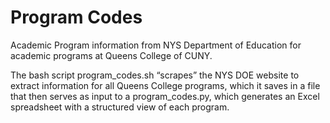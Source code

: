 # Program Codes
Academic Program information from NYS Department of Education for academic programs at Queens
College of CUNY.

The bash script program_codes.sh “scrapes” the NYS DOE website to extract information for all
Queens College programs, which it saves in a file that then serves as input to a program_codes.py,
which generates an Excel spreadsheet with a structured view of each program.

